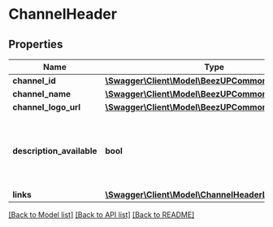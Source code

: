 # ChannelHeader

## Properties
Name | Type | Description | Notes
------------ | ------------- | ------------- | -------------
**channel_id** | [**\Swagger\Client\Model\BeezUPCommonChannelId**](BeezUPCommonChannelId.md) |  | 
**channel_name** | [**\Swagger\Client\Model\BeezUPCommonChannelName**](BeezUPCommonChannelName.md) |  | 
**channel_logo_url** | [**\Swagger\Client\Model\BeezUPCommonHttpUrl**](BeezUPCommonHttpUrl.md) |  | 
**description_available** | **bool** | Indicates if we have more detailed information about this channel | [default to false]
**links** | [**\Swagger\Client\Model\ChannelHeaderLinks**](ChannelHeaderLinks.md) |  | 

[[Back to Model list]](../README.md#documentation-for-models) [[Back to API list]](../README.md#documentation-for-api-endpoints) [[Back to README]](../README.md)


